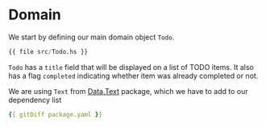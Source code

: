 # Domain

We start by defining our main domain object `Todo`.

```haskell
{{ file src/Todo.hs }}
```

`Todo` has a `title` field that will be displayed on a list of TODO items. It also has a flag `completed` indicating whether item was already completed or not.

We are using `Text` from [Data.Text](https://hackage.haskell.org/package/text) package, which we have to add to our dependency list

```yaml
{{ gitDiff package.yaml }}
```

